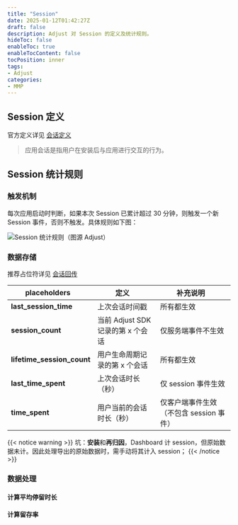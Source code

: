 ```yaml
---
title: "Session"
date: 2025-01-12T01:42:27Z
draft: false
description: Adjust 对 Session 的定义及统计规则。
hideToc: false
enableToc: true
enableTocContent: false
tocPosition: inner
tags:
- Adjust
categories:
- MMP
---
```


## Session 定义

官方定义详见 <a href="https://www.adjust.com/zh/glossary/session/" target="_blank">会话定义</a>

> 应用会话是指用户在安装后与应用进行交互的行为。

## Session 统计规则

### 触发机制

每次应用启动时判断，如果本次 Session 已累计超过 30 分钟，则触发一个新 Session 事件，否则不触发。具体规则如下图：

<img src="https://a.storyblok.com/f/47007/2400x1260/d428ff5b36/240529_glossary_sessions_zh_v02.png/m/2880x0/filters:quality(80)" alt="Session 统计规则（图源 Adjust）">

### 数据存储

推荐占位符详见 <a href="https://help.adjust.com/zh/article/session-callbacks" target="_blank">会话回传</a>

| placeholders&nbsp;&nbsp;&nbsp; | 定义&nbsp;&nbsp;&nbsp; | 补充说明&nbsp;&nbsp;&nbsp; |
| ---------- | ---------- | ---------- |
| **last_session_time** | 上次会话时间戳 | 所有都生效 |
| **session_count** | 当前 Adjust SDK 记录的第 x 个会话 | 仅服务端事件不生效 |
| **lifetime_session_count** | 用户生命周期记录的第 x 个会话 | 所有都生效 | 
| **last_time_spent** | 上次会话时长（秒）| 仅 session 事件生效 |
| **time_spent** | 用户当前的会话时长（秒）| 仅客户端事件生效（不包含 session 事件） | 

{{< notice warning >}}
坑：**安装**和**再归因**，Dashboard 计 session，但原始数据未计。因此处理导出的原始数据时，需手动将其计入 session；
{{< /notice >}}

### 数据处理

#### 计算平均停留时长


#### 计算留存率


